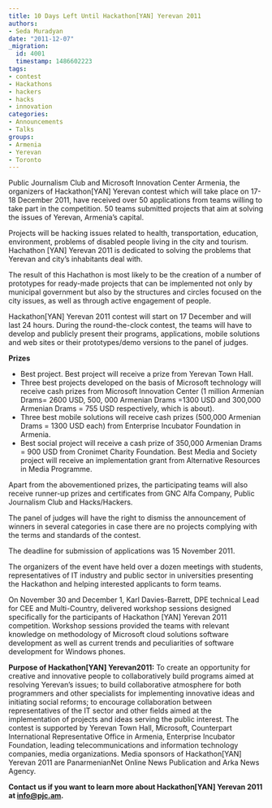 ```yaml
---
title: 10 Days Left Until Hackathon[YAN] Yerevan 2011
authors:
- Seda Muradyan
date: "2011-12-07"
_migration:
  id: 4001
  timestamp: 1486602223
tags:
- contest
- Hackathons
- hackers
- hacks
- innovation
categories:
- Announcements
- Talks
groups:
- Armenia
- Yerevan
- Toronto
---
```


Public Journalism Club and Microsoft Innovation Center Armenia, the organizers of Hackathon[YAN] Yerevan contest which will take place on 17-18 December 2011, have received over 50 applications from teams willing to take part in the competition. 50 teams submitted projects that aim at solving the issues of Yerevan, Armenia’s capital.

Projects will be hacking issues related to health, transportation, education, environment, problems of disabled people living in the city and tourism. Hachathon [YAN] Yerevan 2011 is dedicated to solving the problems that Yerevan and city’s inhabitants deal with.

The result of this Hachathon is most likely to be the creation of a number of prototypes for ready-made projects that can be implemented not only by municipal government but also by the structures and circles focused on the city issues, as well as through active engagement of people.

Hackathon[YAN] Yerevan 2011 contest will start on 17 December and will last 24 hours. During the round-the-clock contest, the teams will have to develop and publicly present their programs, applications, mobile solutions and web sites or their prototypes/demo versions to the panel of judges.

**Prizes**

  * Best project. Best project will receive a prize from Yerevan Town Hall.
  * Three best projects developed on the basis of Microsoft technology will receive cash prizes from Microsoft Innovation Center (1 million Armenian Drams= 2600 USD, 500, 000 Armenian Drams =1300 USD and 300,000 Armenian Drams = 755 USD respectively, which is about).
  * Three best mobile solutions will receive cash prizes (500,000 Armenian Drams = 1300 USD each) from Enterprise Incubator Foundation in Armenia.
  * Best social project will receive a cash prize of 350,000 Armenian Drams = 900 USD from Cronimet Charity Foundation. Best Media and Society project will receive an implementation grant from Alternative Resources in Media Programme.

Apart from the abovementioned prizes, the participating teams will also receive runner-up prizes and certificates from GNC Alfa Company, Public Journalism Club and Hacks/Hackers.

The panel of judges will have the right to dismiss the announcement of winners in several categories in case there are no projects complying with the terms and standards of the contest.

The deadline for submission of applications was 15 November 2011.

The organizers of the event have held over a dozen meetings with students, representatives of IT industry and public sector in universities presenting the Hackathon and helping interested applicants to form teams.

On November 30 and December 1, Karl Davies-Barrett, DPE technical Lead for CEE and Multi-Country, delivered workshop sessions designed specifically for the participants of Hackathon [YAN] Yerevan 2011 competition. Workshop sessions provided the teams with relevant knowledge on methodology of Microsoft cloud solutions software development as well as current trends and peculiarities of software development for Windows phones.

**Purpose of Hackathon[YAN] Yerevan2011:** To create an opportunity for creative and innovative people to collaboratively build programs aimed at resolving Yerevan’s issues; to build collaborative atmosphere for both programmers and other specialists for implementing innovative ideas and initiating social reforms; to encourage collaboration between representatives of the IT sector and other fields aimed at the implementation of projects and ideas serving the public interest. The contest is supported by Yerevan Town Hall, Microsoft, Counterpart International Representative Office in Armenia, Enterprise Incubator Foundation, leading telecommunications and information technology companies, media organizations. Media sponsors of Hackathon[YAN] Yerevan 2011 are PanarmenianNet Online News Publication and Arka News Agency.

**Contact us if you want to learn more about Hackathon[YAN] Yerevan 2011 at info@pjc.am.**